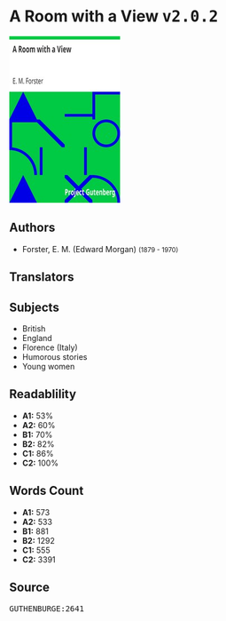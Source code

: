 # A Room with a View <kbd>v2.0.2</kbd>

![](./cover.medium.jpg "")

## Authors


 - Forster, E. M. (Edward Morgan) <small>(1879 - 1970)</small>

## Translators



## Subjects


 - British
 - England
 - Florence (Italy)
 - Humorous stories
 - Young women

## Readablility


 - **A1:** 53%
 - **A2:** 60%
 - **B1:** 70%
 - **B2:** 82%
 - **C1:** 86%
 - **C2:** 100%

## Words Count


 - **A1:** 573
 - **A2:** 533
 - **B1:** 881
 - **B2:** 1292
 - **C1:** 555
 - **C2:** 3391

## Source


<kbd>GUTHENBURGE:2641</kbd>
